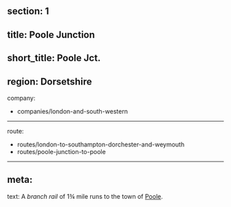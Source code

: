 ﻿section: 1
----
title: Poole Junction
----
short_title: Poole Jct.
----
region: Dorsetshire
----
company:
- companies/london-and-south-western
----
route:
- routes/london-to-southampton-dorchester-and-weymouth
- routes/poole-junction-to-poole
----
meta:
----
text: A *branch rail* of 1¾ mile runs to the town of [Poole](/stations/poole).